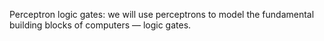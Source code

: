 Perceptron logic gates: we will use perceptrons to model the fundamental building blocks of computers — logic gates.
